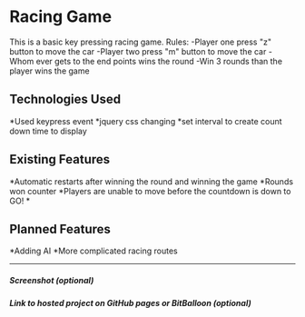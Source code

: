 # Racing Game

This is a basic key pressing racing game.
Rules:
-Player one press "z" button to move the car
-Player two press "m" button to move the car
-Whom ever gets to the end points wins the round
-Win 3 rounds than the player wins the game

## Technologies Used
*Used keypress event
*jquery css changing
*set interval to create count down time to display

## Existing Features

*Automatic restarts after winning the round and winning the game
*Rounds won counter
*Players are unable to move before the countdown is down to GO!
*

## Planned Features

*Adding AI
*More complicated racing routes


---

##### Screenshot (optional)

##### Link to hosted project on GitHub pages or BitBalloon (optional)
